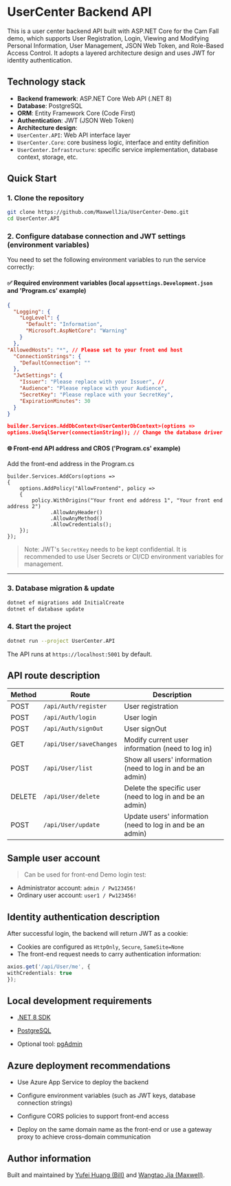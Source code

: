 # UserCenter Backend API

This is a user center backend API built with ASP.NET Core for the Cam Fall demo, which supports User Registration, Login, Viewing and Modifying Personal Information, User Management, JSON Web Token, and Role-Based Access Control. It adopts a layered architecture design and uses JWT for identity authentication.

## Technology stack

- **Backend framework**: ASP.NET Core Web API (.NET 8)
- **Database**: PostgreSQL
- **ORM**: Entity Framework Core (Code First)
- **Authentication**: JWT (JSON Web Token)
- **Architecture design**:
- `UserCenter.API`: Web API interface layer
- `UserCenter.Core`: core business logic, interface and entity definition
- `UserCenter.Infrastructure`: specific service implementation, database context, storage, etc.

## Quick Start

### 1. Clone the repository

```bash
git clone https://github.com/MaxwellJia/UserCenter-Demo.git
cd UserCenter.API
```

### 2. Configure database connection and JWT settings (environment variables)

You need to set the following environment variables to run the service correctly:

#### ✅ Required environment variables (local `appsettings.Development.json` and 'Program.cs' example)

```json
{
  "Logging": {
    "LogLevel": {
      "Default": "Information",
      "Microsoft.AspNetCore": "Warning"
    }
  },
"AllowedHosts": "*", // Please set to your front end host
  "ConnectionStrings": {
    "DefaultConnection": ""
  },
  "JwtSettings": {
    "Issuer": "Please replace with your Issuer", // 
    "Audience": "Please replace with your Audience",
    "SecretKey": "Please replace with your SecretKey",
    "ExpirationMinutes": 30
  }
}
```

```json
builder.Services.AddDbContext<UserCenterDbContext>(options =>
options.UseSqlServer(connectionString)); // Change the database driver that you want, SQL for example
```

#### 🌐 Front-end API address and CROS ('Program.cs' example)

Add the front-end address in the Program.cs

```env
builder.Services.AddCors(options =>
{
    options.AddPolicy("AllowFrontend", policy =>
    {
        policy.WithOrigins("Your front end address 1", "Your front end address 2")
              .AllowAnyHeader()
              .AllowAnyMethod()
              .AllowCredentials();
    });
});
```

> Note: JWT's `SecretKey` needs to be kept confidential. It is recommended to use User Secrets or CI/CD environment variables for management.

---

### 3. Database migration & update

```bash
dotnet ef migrations add InitialCreate
dotnet ef database update
```

### 4. Start the project

```bash
dotnet run --project UserCenter.API
```

The API runs at `https://localhost:5001` by default.


## API route description

| Method | Route | Description |
|------|-------------------------|------------------------|
| POST | `/api/Auth/register` | User registration |
| POST | `/api/Auth/login` | User login |
| POST | `/api/Auth/signOut` | User signOut |
| GET | `/api/User/saveChanges` | Modify current user information (need to log in) |
| POST | `/api/User/list` | Show all users' information (need to log in and be an admin) |
| DELETE | `/api/User/delete` | Delete the specific user (need to log in and be an admin) |
| POST | `/api/User/update` | Update users' information (need to log in and be an admin) |

## Sample user account

> Can be used for front-end Demo login test:

- Administrator account: `admin / Pw123456!`
- Ordinary user account: `user1 / Pw123456!`

## Identity authentication description

After successful login, the backend will return JWT as a cookie:

- Cookies are configured as `HttpOnly`, `Secure`, `SameSite=None`
- The front-end request needs to carry authentication information:

```ts
axios.get('/api/User/me', {
withCredentials: true
});
```

## Local development requirements

- [.NET 8 SDK](https://dotnet.microsoft.com/download)

- [PostgreSQL](https://www.postgresql.org/)

- Optional tool: [pgAdmin](https://www.pgadmin.org/)

## Azure deployment recommendations

- Use Azure App Service to deploy the backend

- Configure environment variables (such as JWT keys, database connection strings)

- Configure CORS policies to support front-end access

- Deploy on the same domain name as the front-end or use a gateway proxy to achieve cross-domain communication

## Author information

Built and maintained by [Yufei Huang (Bill)](https://www.linkedin.com/in/yufei-huang-18582426a) and [Wangtao Jia (Maxwell)](https://www.linkedin.com/in/maxwelljia/).
